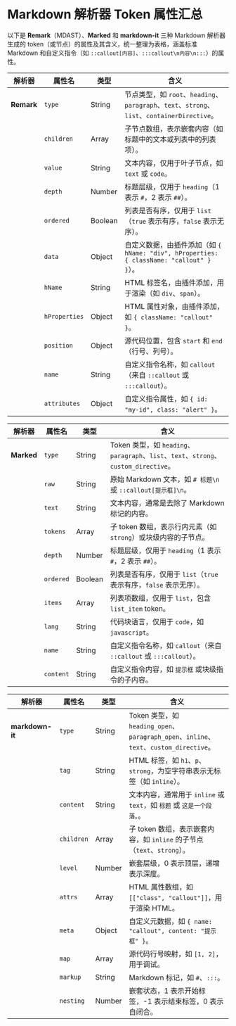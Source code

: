 # Markdown 解析器 Token 属性汇总

以下是 **Remark**（MDAST）、**Marked** 和 **markdown-it** 三种 Markdown 解析器生成的 token（或节点）的属性及其含义，统一整理为表格，涵盖标准 Markdown 和自定义指令（如 `::callout[内容]`、`:::callout\n内容\n:::`）的属性。

| 解析器       | 属性名        | 类型       | 含义                                                                 |
|--------------|---------------|------------|----------------------------------------------------------------------|
| **Remark**   | `type`        | String     | 节点类型，如 `root`、`heading`、`paragraph`、`text`、`strong`、`list`、`containerDirective`。 |
|              | `children`    | Array      | 子节点数组，表示嵌套内容（如标题中的文本或列表中的列表项）。         |
|              | `value`       | String     | 文本内容，仅用于叶子节点，如 `text` 或 `code`。                     |
|              | `depth`       | Number     | 标题层级，仅用于 `heading`（1 表示 `#`，2 表示 `##`）。             |
|              | `ordered`     | Boolean    | 列表是否有序，仅用于 `list`（`true` 表示有序，`false` 表示无序）。 |
|              | `data`        | Object     | 自定义数据，由插件添加（如 `{ hName: "div", hProperties: { className: "callout" } }`）。 |
|              | `hName`       | String     | HTML 标签名，由插件添加，用于渲染（如 `div`、`span`）。             |
|              | `hProperties` | Object     | HTML 属性对象，由插件添加，如 `{ className: "callout" }`。          |
|              | `position`    | Object     | 源代码位置，包含 `start` 和 `end`（行号、列号）。                   |
|              | `name`        | String     | 自定义指令名称，如 `callout`（来自 `::callout` 或 `:::callout`）。  |
|              | `attributes`  | Object     | 自定义指令属性，如 `{ id: "my-id", class: "alert" }`。              |

| 解析器       | 属性名        | 类型       | 含义                                                                 |
|--------------|---------------|------------|----------------------------------------------------------------------|
| **Marked**   | `type`        | String     | Token 类型，如 `heading`、`paragraph`、`list`、`text`、`strong`、`custom_directive`。 |
|              | `raw`         | String     | 原始 Markdown 文本，如 `# 标题\n` 或 `::callout[提示框]\n`。        |
|              | `text`        | String     | 文本内容，通常是去除了 Markdown 标记的内容。                        |
|              | `tokens`      | Array      | 子 token 数组，表示行内元素（如 `strong`）或块级内容的子节点。      |
|              | `depth`       | Number     | 标题层级，仅用于 `heading`（1 表示 `#`，2 表示 `##`）。             |
|              | `ordered`     | Boolean    | 列表是否有序，仅用于 `list`（`true` 表示有序，`false` 表示无序）。 |
|              | `items`       | Array      | 列表项数组，仅用于 `list`，包含 `list_item` token。                 |
|              | `lang`        | String     | 代码块语言，仅用于 `code`，如 `javascript`。                        |
|              | `name`        | String     | 自定义指令名称，如 `callout`（来自 `::callout` 或 `:::callout`）。  |
|              | `content`     | String     | 自定义指令内容，如 `提示框` 或块级指令的子内容。                    |

| 解析器       | 属性名        | 类型       | 含义                                                                 |
|--------------|---------------|------------|----------------------------------------------------------------------|
| **markdown-it** | `type`      | String     | Token 类型，如 `heading_open`、`paragraph_open`、`inline`、`text`、`custom_directive`。 |
|              | `tag`         | String     | HTML 标签，如 `h1`、`p`、`strong`，为空字符串表示无标签（如 `inline`）。 |
|              | `content`     | String     | 文本内容，通常用于 `inline` 或 `text`，如 `标题` 或 `这是一个段落。`。 |
|              | `children`    | Array      | 子 token 数组，表示嵌套内容，如 `inline` 的子节点（`text`、`strong`）。 |
|              | `level`       | Number     | 嵌套层级，0 表示顶层，递增表示深度。                               |
|              | `attrs`       | Array      | HTML 属性数组，如 `[["class", "callout"]]`，用于渲染 HTML。         |
|              | `meta`        | Object     | 自定义元数据，如 `{ name: "callout", content: "提示框" }`。         |
|              | `map`         | Array      | 源代码行号映射，如 `[1, 2]`，用于调试。                             |
|              | `markup`      | String     | Markdown 标记，如 `#`、`:::`。                                      |
|              | `nesting`     | Number     | 嵌套状态，1 表示开始标签，-1 表示结束标签，0 表示自闭合。          |